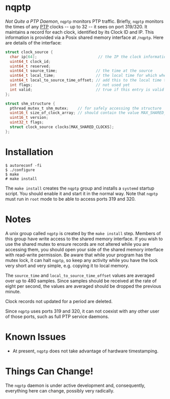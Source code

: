 # nqptp
*Not Quite a PTP Daemon*, `nqptp` monitors PTP traffic. Briefly, `nqptp` monitors the times of any [PTP](https://en.wikipedia.org/wiki/Precision_Time_Protocol) clocks -- up to 32 -- it sees on port 319/320. It maintains a record for each clock, identified by its Clock ID and IP. This information is provided via a Posix shared memory interface at `/nqptp`. Here are details of the interface:
```c
struct clock_source {
  char ip[64];                           // the IP the clock information is coming from
  uint64_t clock_id;
  uint64_t reserved;
  uint64_t source_time;                 // the time at the source
  uint64_t local_time;                  // the local time for which when the source time is valid
  uint64_t local_to_source_time_offset; // add this to the local time to get source time
  int flags;                            // not used yet
  int valid;                            // true if this entry is valid
};

struct shm_structure {
  pthread_mutex_t shm_mutex;    // for safely accessing the structure
  uint16_t size_of_clock_array; // should contain the value MAX_SHARED_CLOCKS
  uint16_t version;
  uint32_t flags;
  struct clock_source clocks[MAX_SHARED_CLOCKS];
};
```

# Installation
```
$ autoreconf -fi
$ ./configure
$ make
# make install
```
The `make install` creates the `nqptp` group and installs a `systemd` startup script. You should enable it and start it in the normal way. Note that `nqptp` must run in `root` mode to be able to access ports 319 and 320.

# Notes
A unix group called `nqptp` is created by the `make install` step. Members of this group have write access to the shared memory interface.
If you wish to use the shared mutex to ensure records are not altered while you are accessing them, you should open your side of the shared memory interface with read-write permission. Be aware that while your program has the mutex lock, it can halt `nqptp`, so keep any activity while you have the lock very short and very simple, e.g. copying it to local memory. 

The `source_time` and `local_to_source_time_offset` values are averaged over up to 480 samples. Since samples should be received at the rate of eight per second,
the values are averaged should be dropped the previous minute.

Clock records not updated for a period are deleted.

Since `nqptp` uses ports 319 and 320, it can not coexist with any other user of those ports, such as full PTP service daemons.

# Known Issues
* At present, `nqptp` does not take advantage of hardware timestamping.

# Things Can Change!
The `nqptp` daemon is under active development and, consequently, everything here can change, possibly very radically.
